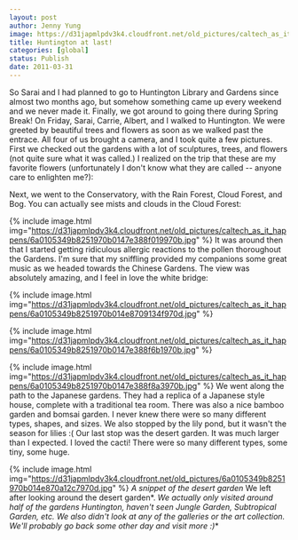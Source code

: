 ```yaml
---
layout: post
author: Jenny Yung
image: https://d31japmlpdv3k4.cloudfront.net/old_pictures/caltech_as_it_happens/6a0105349b8251970b0147e388eccb970b.jpg
title: Huntington at last!
categories: [global]
status: Publish
date: 2011-03-31
---
```


So Sarai and I had planned to go to Huntington Library and Gardens since almost two months ago, but somehow something came up every weekend and we never made it. Finally, we got around to going there during Spring Break!
On Friday, Sarai, Carrie, Albert, and I walked to Huntington. We were greeted by beautiful trees and flowers as soon as we walked past the entrace. All four of us brought a camera, and I took quite a few pictures. First we checked out the gardens with a lot of sculptures, trees, and flowers (not quite sure what it was called.) I realized on the trip that these are my favorite flowers (unfortunately I don't know what they are called -- anyone care to enlighten me?):

Next, we went to the Conservatory, with the Rain Forest, Cloud Forest, and Bog. You can actually see mists and clouds in the Cloud Forest:


{% include image.html img="https://d31japmlpdv3k4.cloudfront.net/old_pictures/caltech_as_it_happens/6a0105349b8251970b0147e388f019970b.jpg" %}
It was around then that I started getting ridiculous allergic reactions to the pollen thoroughout the Gardens. I'm sure that my sniffling provided my companions some great music as we headed towards the Chinese Gardens. The view was absolutely amazing, and I feel in love the white bridge:


{% include image.html img="https://d31japmlpdv3k4.cloudfront.net/old_pictures/caltech_as_it_happens/6a0105349b8251970b014e8709134f970d.jpg" %}

{% include image.html img="https://d31japmlpdv3k4.cloudfront.net/old_pictures/caltech_as_it_happens/6a0105349b8251970b0147e388f6b1970b.jpg" %}

{% include image.html img="https://d31japmlpdv3k4.cloudfront.net/old_pictures/caltech_as_it_happens/6a0105349b8251970b0147e388f8a3970b.jpg" %}
We went along the path to the Japanese gardens. They had a replica of a Japanese style house, complete with a traditional tea room. There was also a nice bamboo garden and bomsai garden. I never knew there were so many different types, shapes, and sizes. We also stopped by the lily pond, but it wasn't the season for lilies :(
Our last stop was the desert garden. It was much larger than I expected. I loved the cacti! There were so many different types, some tiny, some huge.


{% include image.html img="https://d31japmlpdv3k4.cloudfront.net/old_pictures/6a0105349b8251970b014e870a12c7970d.jpg" %}
*A snippet of the desert garden*
We left after looking around the desert garden*. *We actually only visited around half of the gardens Huntington, haven't seen Jungle Garden, Subtropical Garden, etc. We also didn't look at any of the galleries or the art collection. We'll probably go back some other day and visit more :)**
